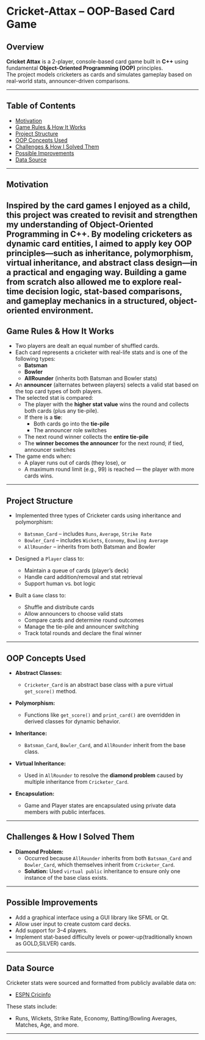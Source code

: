 # Cricket-Attax – OOP-Based Card Game

## Overview

**Cricket Attax** is a 2-player, console-based card game built in **C++** using fundamental **Object-Oriented Programming (OOP)** principles.  
The project models cricketers as cards and simulates gameplay based on real-world stats, announcer-driven comparisons.

---

## Table of Contents

- [Motivation](#motivation)
- [Game Rules & How It Works](#game-rules--how-it-works)
- [Project Structure](#project-structure)
- [OOP Concepts Used](#oop-concepts-used)
- [Challenges & How I Solved Them](#challenges--how-i-solved-them)
- [Possible Improvements](#possible-improvements)
- [Data Source](#data-source)

---

## Motivation

Inspired by the card games I enjoyed as a child, this project was created to revisit and strengthen my understanding of Object-Oriented Programming in C++. By modeling cricketers as dynamic card entities, I aimed to apply key OOP principles—such as inheritance, polymorphism, virtual inheritance, and abstract class design—in a practical and engaging way. Building a game from scratch also allowed me to explore real-time decision logic, stat-based comparisons, and gameplay mechanics in a structured, object-oriented environment.
---

## Game Rules & How It Works

- Two players are dealt an equal number of shuffled cards.
- Each card represents a cricketer with real-life stats and is one of the following types:
  - **Batsman**
  - **Bowler**
  - **AllRounder** (inherits both Batsman and Bowler stats)
- An **announcer** (alternates between players) selects a valid stat based on the top card types of both players.
- The selected stat is compared:
  - The player with the **higher stat value** wins the round and collects both cards (plus any tie-pile).
  - If there is a **tie**:
    - Both cards go into the **tie-pile**
    - The announcer role switches
  - The next round winner collects the **entire tie-pile**
  - The **winner becomes the announcer** for the next round; if tied, announcer switches
- The game ends when:
  - A player runs out of cards (they lose), or
  - A maximum round limit (e.g., 99) is reached — the player with more cards wins.

---

## Project Structure

- Implemented three types of Cricketer cards using inheritance and polymorphism:
  - `Batsman_Card` – includes `Runs`, `Average`, `Strike Rate`
  - `Bowler_Card` – includes `Wickets`, `Economy`, `Bowling Average`
  - `AllRounder` – inherits from both Batsman and Bowler

- Designed a `Player` class to:
  - Maintain a queue of cards (player’s deck)
  - Handle card addition/removal and stat retrieval
  - Support human vs. bot logic

- Built a `Game` class to:
  - Shuffle and distribute cards
  - Allow announcers to choose valid stats
  - Compare cards and determine round outcomes
  - Manage the tie-pile and announcer switching
  - Track total rounds and declare the final winner

---

## OOP Concepts Used

- **Abstract Classes:**  
  - `Cricketer_Card` is an abstract base class with a pure virtual `get_score()` method.

- **Polymorphism:**  
  - Functions like `get_score()` and `print_card()` are overridden in derived classes for dynamic behavior.

- **Inheritance:**  
  - `Batsman_Card`, `Bowler_Card`, and `AllRounder` inherit from the base class.

- **Virtual Inheritance:**  
  - Used in `AllRounder` to resolve the **diamond problem** caused by multiple inheritance from `Cricketer_Card`.

- **Encapsulation:**  
  - Game and Player states are encapsulated using private data members with public interfaces.

---

## Challenges & How I Solved Them

- **Diamond Problem:**  
  - Occurred because `AllRounder` inherits from both `Batsman_Card` and `Bowler_Card`, which themselves inherit from `Cricketer_Card`.  
  - **Solution:** Used `virtual public` inheritance to ensure only one instance of the base class exists.

---

## Possible Improvements

- Add a graphical interface using a GUI library like SFML or Qt.
- Allow user input to create custom card decks.
- Add support for 3–4 players.
- Implement stat-based difficulty levels or power-up(traditionally known as GOLD,SILVER) cards.

---

## Data Source

Cricketer stats were sourced and formatted from publicly available data on:

- [ESPN Cricinfo](https://www.espncricinfo.com/)

These stats include:
- Runs, Wickets, Strike Rate, Economy, Batting/Bowling Averages, Matches, Age, and more.

---
